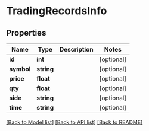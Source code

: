# TradingRecordsInfo

## Properties
Name | Type | Description | Notes
------------ | ------------- | ------------- | -------------
**id** | **int** |  | [optional] 
**symbol** | **string** |  | [optional] 
**price** | **float** |  | [optional] 
**qty** | **float** |  | [optional] 
**side** | **string** |  | [optional] 
**time** | **string** |  | [optional] 

[[Back to Model list]](../README.md#documentation-for-models) [[Back to API list]](../README.md#documentation-for-api-endpoints) [[Back to README]](../README.md)


